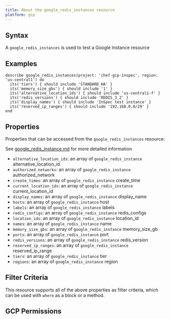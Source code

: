 ```yaml
---
title: About the google_redis_instances resource
platform: gcp
---
```


## Syntax
A `google_redis_instances` is used to test a Google Instance resource

## Examples
```
describe google_redis_instances(project: 'chef-gcp-inspec', region: 'us-central1') do
  its('tiers') { should include 'STANDARD_HA' }
  its('memory_size_gbs') { should include '1' }
  its('alternative_location_ids') { should include 'us-central1-f' }
  its('redis_versions') { should include 'REDIS_3_2' }
  its('display_names') { should include 'InSpec test instance' }
  its('reserved_ip_ranges') { should include '192.168.0.0/29' }
end
```

## Properties
Properties that can be accessed from the `google_redis_instances` resource:

See [google_redis_instance.md](google_redis_instance.md) for more detailed information
  * `alternative_location_ids`: an array of `google_redis_instance` alternative_location_id
  * `authorized_networks`: an array of `google_redis_instance` authorized_network
  * `create_times`: an array of `google_redis_instance` create_time
  * `current_location_ids`: an array of `google_redis_instance` current_location_id
  * `display_names`: an array of `google_redis_instance` display_name
  * `hosts`: an array of `google_redis_instance` host
  * `labels`: an array of `google_redis_instance` labels
  * `redis_configs`: an array of `google_redis_instance` redis_configs
  * `location_ids`: an array of `google_redis_instance` location_id
  * `names`: an array of `google_redis_instance` name
  * `memory_size_gbs`: an array of `google_redis_instance` memory_size_gb
  * `ports`: an array of `google_redis_instance` port
  * `redis_versions`: an array of `google_redis_instance` redis_version
  * `reserved_ip_ranges`: an array of `google_redis_instance` reserved_ip_range
  * `tiers`: an array of `google_redis_instance` tier
  * `regions`: an array of `google_redis_instance` region

## Filter Criteria
This resource supports all of the above properties as filter criteria, which can be used
with `where` as a block or a method.

## GCP Permissions
